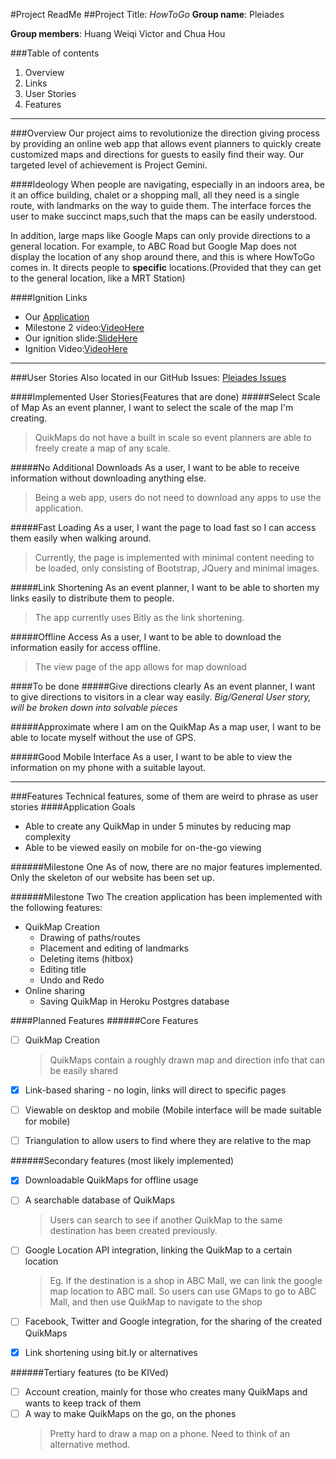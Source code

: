 #Project ReadMe
##Project Title: _HowToGo_
**Group name**: Pleiades

**Group members**: Huang Weiqi Victor and Chua Hou

###Table of contents
1. Overview
2. Links
3. User Stories
4. Features
***

###Overview
Our project aims to revolutionize the direction giving process by
providing an online web app that allows event planners to quickly
create customized maps and directions for guests to easily find
their way.
Our targeted level of achievement is Project Gemini.

####Ideology
When people are navigating, especially in an indoors area, be it an office building, chalet or a shopping mall, all they need is a single route, with landmarks on the way to guide them. The interface forces the user to make succinct maps,such that the maps can be easily understood.

In addition, large maps like Google Maps can only provide directions to a general location. For example, to ABC Road but Google Map does not display the location of any shop around there, and this is where HowToGo comes in. It directs people to <b>specific</b> locations.(Provided that they can get to the general location, like a MRT Station)

####Ignition Links
* Our [Application](http://pleiadesorbital.herokuapp.com)
* Milestone 2 video:[VideoHere](https://youtu.be/kokcFMfpR8c)
* Our ignition slide:[SlideHere](http://puu.sh/i7TQv/c23bc5939d.png)
* Ignition Video:[VideoHere](https://www.youtube.com/watch?v=QKuLLNVGvow)
***

###User Stories
Also located in our GitHub Issues: [Pleiades Issues](https://github.com/XtrKiL/Pleiades/issues)

####Implemented User Stories(Features that are done)
#####Select Scale of Map
As an event planner, I want to select the scale of the map I'm creating.
> QuikMaps do not have a built in scale so event planners are able to freely create a map of any scale.

#####No Additional Downloads
As a user, I want to be able to receive information without downloading anything else.
> Being a web app, users do not need to download any apps to use the application.

#####Fast Loading
As a user, I want the page to load fast so I can access them easily when walking around.
> Currently, the page is implemented with minimal content needing to be loaded, only consisting of Bootstrap, JQuery and minimal images.

#####Link Shortening
As an event planner, I want to be able to shorten my links easily to distribute them to people.
> The app currently uses Bitly as the link shortening.

#####Offline Access
As a user, I want to be able to download the information easily for access offline.
> The view page of the app allows for map download

####To be done
#####Give directions clearly
As an event planner, I want to give directions to visitors in a clear way easily.
*Big/General User story, will be broken down into solvable pieces*

#####Approximate where I am on the QuikMap
As a map user, I want to be able to locate myself without the use of GPS.

#####Good Mobile Interface
As a user, I want to be able to view the information on my phone with a suitable layout.

***

###Features
Technical features, some of them are weird to phrase as user stories
####Application Goals
* Able to create any QuikMap in under 5 minutes by reducing map complexity
* Able to be viewed easily on mobile for on-the-go viewing

######Milestone One
As of now, there are no major features implemented. Only the skeleton of our website has been set up.

######Milestone Two
The creation application has been implemented with the following features:
* QuikMap Creation
	* Drawing of paths/routes
	* Placement and editing of landmarks
	* Deleting items (hitbox)
	* Editing title
	* Undo and Redo
* Online sharing
	* Saving QuikMap in Heroku Postgres database

####Planned Features
######Core Features
* [ ] QuikMap Creation
    > QuikMaps contain a roughly drawn map and direction info that can be easily shared

* [x] Link-based sharing - no login, links will direct to specific pages
* [ ] Viewable on desktop and mobile (Mobile interface will be made suitable for mobile)
* [ ] Triangulation to allow users to find where they are relative to the map

######Secondary features (most likely implemented)
* [x] Downloadable QuikMaps for offline usage
* [ ] A searchable database of QuikMaps
  > Users can search to see if another QuikMap to the same destination has been created previously.

* [ ] Google Location API integration, linking the QuikMap to a certain location
    > Eg. If the destination is a shop in ABC Mall, we can link the google map location to ABC mall. So users can use GMaps to go to ABC Mall, and then use QuikMap to navigate to the shop

* [ ] Facebook, Twitter and Google integration, for the sharing of the created QuikMaps
* [x] Link shortening using bit.ly or alternatives

######Tertiary features (to be KIVed)
* [ ] Account creation, mainly for those who creates many QuikMaps and wants to keep track of them
* [ ] A way to make QuikMaps on the go, on the phones
    > Pretty hard to draw a map on a phone. Need to think of an alternative method.
